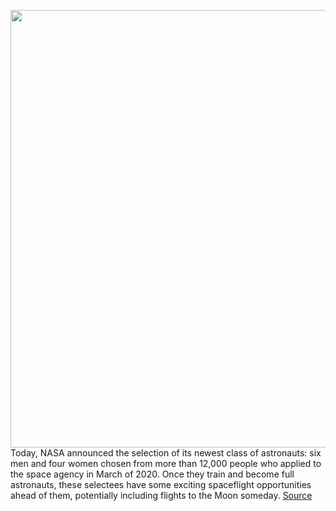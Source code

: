 <img src='https://cdn.vox-cdn.com/thumbor/mn2AsslRcEdtDWwhiu8L3rKtVUU=/0x0:9448x7558/1200x800/filters:focal(3969x3024:5479x4534)/cdn.vox-cdn.com/uploads/chorus_image/image/70236217/jsc2021e062834.0.jpeg' width='700px' /><br/>
Today, NASA announced the selection of its newest class of astronauts: six men and four women chosen from more than 12,000 people who applied to the space agency in March of 2020. Once they train and become full astronauts, these selectees have some exciting spaceflight opportunities ahead of them, potentially including flights to the Moon someday.
<a href='https://www.theverge.com/2021/12/6/22820265/nasa-new-astronaut-candidates-artemis-generation-announcement'> Source <a/>